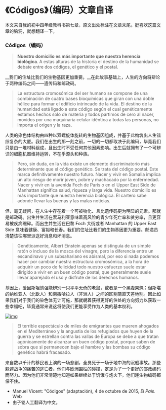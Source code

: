 # 《Códigos》（编码）文章自译

本文来自我的初中四年级教科书第七章，原文出处标注在文章末尾。挺喜欢这篇文章的脑洞，就想翻译一下。

### Códigos（编码）

> **Nuestro domicilio es más importante que nuestra herencia biológica**. A estas alturas de la historia el destino de la humanidad se debate entre dos códigos, el genético y el postal.

__我们的住址比我们的生物基因更加重要。__在此故事基础上，人生的方向将辩论于两种编码之间——遗传码和邮政码。

> La estructura cromosómica del ser humano se compone de una combinación de cuatro bases bioquímicas que giran con una doble hélice para formar el edificio intrincado de la vida. El destino de la humanidad está ligado a este código según el cual genéticamente estamos hechos solo de materia y todos partimos de cero al nacer, movidos por una maquinaria celular idéntica a todas las personas, no importa el origen y la raza.

人类的染色体结构由四种以双螺旋体旋转的生物基因组成，并基于此构筑出人生错综复杂的大厦。我们在出生的那一刻之前，一切的一切都取决于此编码，毕竟我们只是由一堆材料组成，且出生时不受任何其他因素影响。出生后就拥有了一个可辨识的细胞机器维持运转，不在乎源头和种族。

> Pero, sin duda, en la vida existe un elemento discriminatorio más determinante que el código genético. Se trata del código postal. Este marca definitivamente nuestro futuro. Nacer y vivir en Somalia implica un alto riesgo de morir joven, pobre y machacado por la enfermedad. Nacer y vivir en la avenida Foch de París o en el Upper East Side de Manhattan significa salud, riqueza y larga vida. Nuestro domicilio es más importante que nuestra herencia biológica. El cartero sabe adonde llevar las buenas y las malas noticias.

但，毫无疑问，在人生中存在着一个可被物化、且比遗传码更为明显的元素。那就是邮政码。出生并生活在索马利亚意味着高风险的青少年死亡率和贫穷率，且更容易被疾病碾碎。而出生并生活在巴黎 Foch 大街或者 Manhattan 的 Upper East Side 意味着健康、富裕和长寿。我们的住址比我们的生物基因更为重要。邮递员清楚该往哪里派送好消息和坏消息。

> Genéticamente, Albert Einstein apenas se distinguía de un simple ratón o incluso de la mosca del vinagre, pero la diferencia entre un escandinavo y un subsahariano es abismal, por eso si nada podemos hacer por cambiar nuestra estructura cromosómica, a la hora de adquirir un poco de felicidad todo nuestro esfuerzo suele estar dirigido a vivir en un buen código postal, que generalmente suele llevar aparejado el uso y disfrute de los derechos humanos.

基因上，爱因斯坦勉强能辨别一只平平无奇的老鼠，或者是一个黑腹果蝇；但斯堪的纳维亚人（北欧人）和南撒哈拉人（非洲人）之间的区别简直天差地别。因此如果我们对于我们的染色体无计可施，那就朝着获得更好的住处的方向努力以获取一些幸福吧，毕竟通常来说这将使我们更能享受作为人类的基本权利。

[![img](https://content.vicensvivesdigital.com/images/img_293935.jpg)](https://content.vicensvivesdigital.com/images/img_293935.jpg)

> El terrible espectáculo de miles de emigrantes que mueren ahogados en el Mediterráneo y la angustia de los refugiados que huyen de la guerra y se estrellan contra las vallas de Europa se debe a que tratan agónicamente de alcanzar un buen código postal, porque saben de sobra que si permanecen bajo el hambre y las bombas su código genético habrá fracasado.

来自数以千计的移民者上演的一场悲剧，全员死于一场于地中海的沉船事故。那些躲避战争的痛苦的逃亡者，他们与欧洲围栏的碰撞，定是为了一个更好的邮政编码而努力。因为他们非常清楚地知道如果继续处于饥饿与炮火下，他们连生物编码都保不住。

- Manuel Vicent: "Códigos" (adaptación), 4 de octubre de 2015, *El País*. Web
- 由子铭人工翻译为中文。